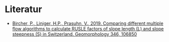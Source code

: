 # Literatur

* [Bircher, P., Liniger, H.P., Prasuhn, V., 2019. Comparing different multiple flow algorithms to calculate RUSLE factors of slope length (L) and slope steepness (S) in Switzerland. Geomorphology 346, 106850]()



